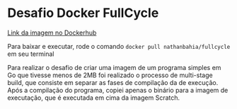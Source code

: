 # Desafio Docker FullCycle

[Link da imagem no Dockerhub](https://hub.docker.com/r/nathanbahia/fullcycle)

Para baixar e executar, rode o comando ```docker pull nathanbahia/fullcycle``` em seu terminal

Para realizar o desafio de criar uma imagem de um programa simples em Go que tivesse menos de 2MB foi realizado o processo de multi-stage build, que consiste em separar as fases de compilação da de execução. Após a compilação do programa, copiei apenas o binário para a imagem de executação, que é executada em cima da imagem Scratch.
